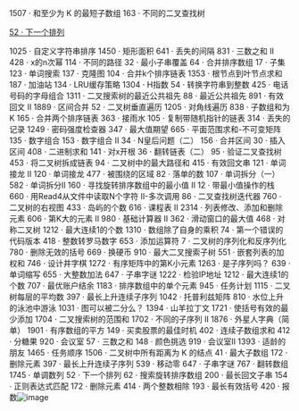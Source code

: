 1507 · 和至少为 K 的最短子数组
163 · 不同的二叉查找树

[52 · 下一个排列](https://github.com/mazexiaozhoulu/Leetcode-/blob/d101d0e0f34cf3efb2008b7c2ad971f2af6b6902/lintcode.52%20%C2%B7%20Next%20Permutation.md)

1025 · 自定义字符串排序
1450 · 矩形面积
641 · 丢失的间隔
831 · 三数之和 II
428 · x的n次幂
114 · 不同的路径
32 · 最小子串覆盖
64 · 合并排序数组
17 · 子集
123 · 单词搜索
137 · 克隆图
104 · 合并k个排序链表
1353 · 根节点到叶节点求和
187 · 加油站
134 · LRU缓存策略
1304 · H指数
54 · 转换字符串到整数
425 · 电话号码的字母组合
1311 · 二叉搜索树的最近公共祖先
88 · 最近公共祖先
891 · 有效回文 II
1889 · 区间合并
52 · 二叉树垂直遍历
1205 · 对角线遍历
838 · 子数组和为K
165 · 合并两个排序链表
363 · 接雨水
105 · 复制带随机指针的链表
314 · 丢失的记录
1249 · 密码强度检查器
347 · 最大值期望
665 · 平面范围求和-不可变矩阵
135 · 数字组合
153 · 数字组合 II
34 · N皇后问题（二）
156 · 合并区间
30 · 插入区间
408 · 二进制求和
141 · 对x开根
36 · 翻转链表（二）
95 · 验证二叉查找树
453 · 将二叉树拆成链表
94 · 二叉树中的最大路径和
415 · 有效回文串
121 · 单词接龙 II
120 · 单词接龙
477 · 被围绕的区域
82 · 落单的数
107 · 单词拆分（一）
582 · 单词拆分II
160 · 寻找旋转排序数组中的最小值 II
12 · 带最小值操作的栈
660 · 用Read4从文件中读取N个字符 II-多次调用
86 · 二叉查找树迭代器
760 · 二叉树的右视图
433 · 岛屿的个数
616 · 课程表 II
2314 · 列表修改、添加和删除元素
606 · 第K大的元素 II
980 · 基础计算器 II
362 · 滑动窗口的最大值
468 · 对称二叉树
1212 · 最大连续1的个数
1310 · 数组除了自身的乘积
74 · 第一个错误的代码版本
418 · 整数转罗马数字
653 · 添加运算符
7 · 二叉树的序列化和反序列化
780 · 删除无效的括号
669 · 换硬币
910 · 最大二叉搜索子树
551 · 嵌套列表的加权和
746 · 设计井字棋
1272 · 有序矩阵中的第K小元素
1263 · 是子序列吗？
639 · 单词缩写
655 · 大整数加法
647 · 子串字谜
1222 · 检验IP地址
1212 · 最大连续1的个数
707 · 最优账户结余
1183 · 排序数组中的单个元素
945 · 任务计划
1115 · 二叉树每层的平均数
397 · 最长上升连续子序列
1042 · 托普利兹矩阵
810 · 水位上升的泳池中游泳
1031 · 图可以被二分么？
1394 · 山羊拉丁文
1721 · 使括号有效的最少添加
1704 · 二叉搜索树的范围和
1702 · 不同的子序列 II
1876 · 外星人字典（简单）
1901 · 有序数组的平方
149 · 买卖股票的最佳时机
402 · 连续子数组求和
412 · 分糖果
920 · 会议室
57 · 三数之和
148 · 颜色挑选
919 · 会议室Ⅱ
1393 · 适龄的朋友
1465 · 任务顺序
1506 · 二叉树中所有距离为 K 的结点
41 · 最大子数组
172 · 删除元素
397 · 最长上升连续子序列
539 · 移动零
647 · 子串字谜
767 · 翻转数组
1745 · 单调数列
52 · 下一个排列
62 · 搜索旋转排序数组
200 · 最长回文子串
154 · 正则表达式匹配
172 · 删除元素
414 · 两个整数相除
193 · 最长有效括号
420 · 报数![image](https://user-images.githubusercontent.com/60911066/147284946-13161b13-aa82-4a3c-ba3b-552057d238be.png)
